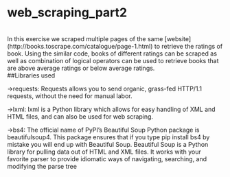 # web_scraping_part2

<br>
In this exercise we scraped multiple pages of the same [website](http://books.toscrape.com/catalogue/page-1.html) to retrieve the ratings of book. Using the similar code, books of different ratings can be scraped as well as combination of logical operators can be used to retrieve books that are above average ratings or below average ratings.

<br>
##Libraries used

->requests: Requests allows you to send organic, grass-fed HTTP/1.1 requests, without the need for manual labor.

->lxml: lxml is a Python library which allows for easy handling of XML and HTML files, and can also be used for web scraping.

->bs4: The official name of PyPI’s Beautiful Soup Python package is beautifulsoup4. This package ensures that if you type pip install bs4 by mistake you will end up with Beautiful Soup. Beautiful Soup is a Python library for pulling data out of HTML and XML files. It works with your favorite parser to provide idiomatic ways of navigating, searching, and modifying the parse tree
